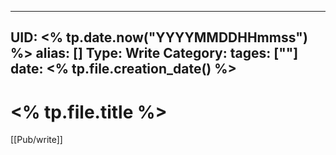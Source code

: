 
---
UID: <% tp.date.now("YYYYMMDDHHmmss") %>
alias: []
Type: Write
Category:
tages: [""]
date: <% tp.file.creation_date() %>
---

# <% tp.file.title %>
[[Pub/write]]


